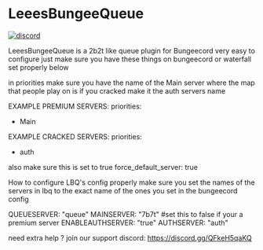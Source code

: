 # LeeesBungeeQueue
[![discord](https://discord.com/api/guilds/683053832694923319/embed.png)](https://discord.gg/WWm35Tc)

LeeesBungeeQueue is a 2b2t like queue plugin for Bungeecord
very easy to configure just make sure you have these things on bungeecord
or waterfall set properly below

in priorities make sure you have the name of the Main server where the map that people play on is
if you cracked make it the auth servers name

EXAMPLE PREMIUM SERVERS:
 priorities:
  - Main

EXAMPLE CRACKED SERVERS:
 priorities:
  - auth

also make sure this is set to true
force_default_server: true

How to configure LBQ's config properly
make sure you set the names of the servers
in lbq to the exact name of the ones you set
in the bungeecord config

QUEUESERVER: "queue"
MAINSERVER: "7b7t"
#set this to false if your a premium server
ENABLEAUTHSERVER: "true"
AUTHSERVER: "auth"    

need extra help ? join our support discord: https://discord.gg/QFkeH5qaKQ
